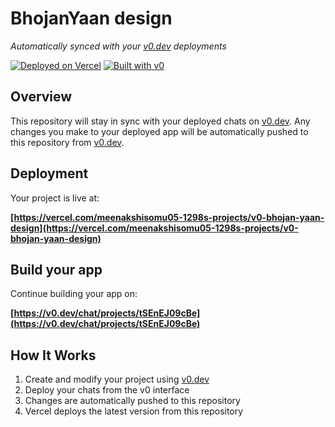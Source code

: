 # BhojanYaan design

*Automatically synced with your [v0.dev](https://v0.dev) deployments*

[![Deployed on Vercel](https://img.shields.io/badge/Deployed%20on-Vercel-black?style=for-the-badge&logo=vercel)](https://vercel.com/meenakshisomu05-1298s-projects/v0-bhojan-yaan-design)
[![Built with v0](https://img.shields.io/badge/Built%20with-v0.dev-black?style=for-the-badge)](https://v0.dev/chat/projects/tSEnEJ09cBe)

## Overview

This repository will stay in sync with your deployed chats on [v0.dev](https://v0.dev).
Any changes you make to your deployed app will be automatically pushed to this repository from [v0.dev](https://v0.dev).

## Deployment

Your project is live at:

**[https://vercel.com/meenakshisomu05-1298s-projects/v0-bhojan-yaan-design](https://vercel.com/meenakshisomu05-1298s-projects/v0-bhojan-yaan-design)**

## Build your app

Continue building your app on:

**[https://v0.dev/chat/projects/tSEnEJ09cBe](https://v0.dev/chat/projects/tSEnEJ09cBe)**

## How It Works

1. Create and modify your project using [v0.dev](https://v0.dev)
2. Deploy your chats from the v0 interface
3. Changes are automatically pushed to this repository
4. Vercel deploys the latest version from this repository
